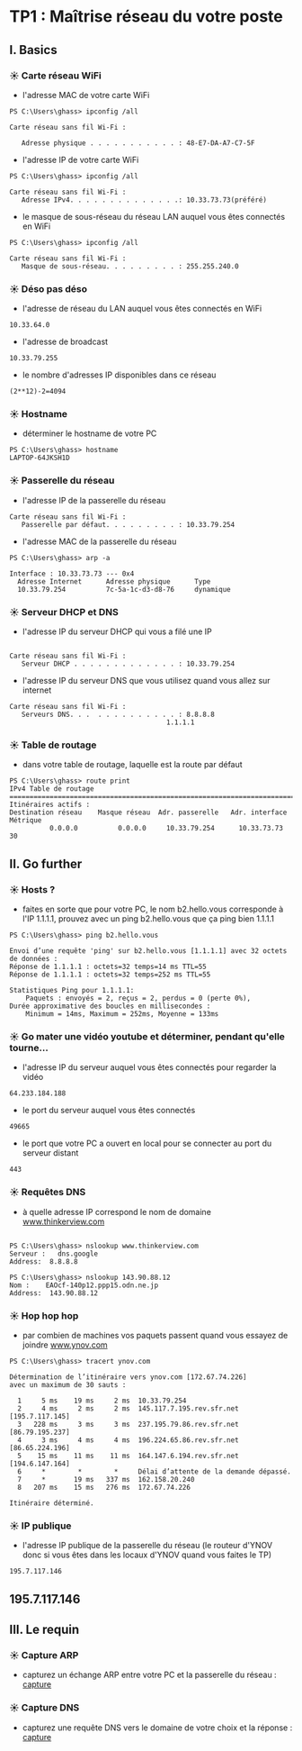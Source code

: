 # TP1 : Maîtrise réseau du votre poste

## I. Basics

### ☀️ Carte réseau WiFi
- l'adresse MAC de votre carte WiFi
```
PS C:\Users\ghass> ipconfig /all

Carte réseau sans fil Wi-Fi :

   Adresse physique . . . . . . . . . . . : 48-E7-DA-A7-C7-5F
```
- l'adresse IP de votre carte WiFi
```
PS C:\Users\ghass> ipconfig /all

Carte réseau sans fil Wi-Fi :
   Adresse IPv4. . . . . . . . . . . . . .: 10.33.73.73(préféré)
```
- le masque de sous-réseau du réseau LAN auquel vous êtes connectés en WiFi

```
PS C:\Users\ghass> ipconfig /all

Carte réseau sans fil Wi-Fi :
   Masque de sous-réseau. . . . . . . . . : 255.255.240.0
```
### ☀️ Déso pas déso

- l'adresse de réseau du LAN auquel vous êtes connectés en WiFi
```
10.33.64.0
```
-   l'adresse de broadcast
```
10.33.79.255
```

- le nombre d'adresses IP disponibles dans ce réseau
```
(2**12)-2=4094
```

### ☀️ Hostname

- déterminer le hostname de votre PC

```
PS C:\Users\ghass> hostname
LAPTOP-64JKSH1D
```

### ☀️ Passerelle du réseau
- l'adresse IP de la passerelle du réseau
```
Carte réseau sans fil Wi-Fi :
   Passerelle par défaut. . . . . . . . . : 10.33.79.254
```
- l'adresse MAC de la passerelle du réseau

```
PS C:\Users\ghass> arp -a

Interface : 10.33.73.73 --- 0x4
  Adresse Internet      Adresse physique      Type
  10.33.79.254          7c-5a-1c-d3-d8-76     dynamique
```
### ☀️ Serveur DHCP et DNS

- l'adresse IP du serveur DHCP qui vous a filé une IP
```

Carte réseau sans fil Wi-Fi :
   Serveur DHCP . . . . . . . . . . . . . : 10.33.79.254
```
- l'adresse IP du serveur DNS que vous utilisez quand vous allez sur internet
```
Carte réseau sans fil Wi-Fi :
   Serveurs DNS. . .  . . . . . . . . . . : 8.8.8.8
                                       1.1.1.1
```

### ☀️ Table de routage

- dans votre table de routage, laquelle est la route par défaut

```
PS C:\Users\ghass> route print
IPv4 Table de routage
===========================================================================
Itinéraires actifs :
Destination réseau    Masque réseau  Adr. passerelle   Adr. interface Métrique
          0.0.0.0          0.0.0.0     10.33.79.254      10.33.73.73     30
```
## II. Go further

### ☀️ Hosts ?
- faites en sorte que pour votre PC, le nom b2.hello.vous corresponde à l'IP 1.1.1.1,
prouvez avec un ping b2.hello.vous que ça ping bien 1.1.1.1

```
PS C:\Users\ghass> ping b2.hello.vous

Envoi d’une requête 'ping' sur b2.hello.vous [1.1.1.1] avec 32 octets de données :
Réponse de 1.1.1.1 : octets=32 temps=14 ms TTL=55
Réponse de 1.1.1.1 : octets=32 temps=252 ms TTL=55

Statistiques Ping pour 1.1.1.1:
    Paquets : envoyés = 2, reçus = 2, perdus = 0 (perte 0%),
Durée approximative des boucles en millisecondes :
    Minimum = 14ms, Maximum = 252ms, Moyenne = 133ms
```

### ☀️ Go mater une vidéo youtube et déterminer, pendant qu'elle tourne...

- l'adresse IP du serveur auquel vous êtes connectés pour regarder la vidéo

```
64.233.184.188
```
- le port du serveur auquel vous êtes connectés
```
49665
```
- le port que votre PC a ouvert en local pour se connecter au port du serveur distant
```
443
```
### ☀️ Requêtes DNS

- à quelle adresse IP correspond le nom de domaine www.thinkerview.com
```

PS C:\Users\ghass> nslookup www.thinkerview.com
Serveur :   dns.google
Address:  8.8.8.8
```

```
PS C:\Users\ghass> nslookup 143.90.88.12
Nom :    EAOcf-140p12.ppp15.odn.ne.jp
Address:  143.90.88.12
```

### ☀️ Hop hop hop

- par combien de machines vos paquets passent quand vous essayez de joindre www.ynov.com
```
PS C:\Users\ghass> tracert ynov.com

Détermination de l’itinéraire vers ynov.com [172.67.74.226]
avec un maximum de 30 sauts :

  1     5 ms    19 ms     2 ms  10.33.79.254
  2     4 ms     2 ms     2 ms  145.117.7.195.rev.sfr.net [195.7.117.145]
  3   228 ms     3 ms     3 ms  237.195.79.86.rev.sfr.net [86.79.195.237]
  4     3 ms     4 ms     4 ms  196.224.65.86.rev.sfr.net [86.65.224.196]
  5    15 ms    11 ms    11 ms  164.147.6.194.rev.sfr.net [194.6.147.164]
  6     *        *        *     Délai d’attente de la demande dépassé.
  7     *       19 ms   337 ms  162.158.20.240
  8   207 ms    15 ms   276 ms  172.67.74.226

Itinéraire déterminé.
```
### ☀️ IP publique

- l'adresse IP publique de la passerelle du réseau (le routeur d'YNOV donc si vous êtes dans les locaux d'YNOV quand vous faites le TP)

```
195.7.117.146
```
## 195.7.117.146
## III. Le requin
### ☀️ Capture ARP
- capturez un échange ARP entre votre PC et la passerelle du réseau :
[capture](./arp3.pcap)
### ☀️ Capture DNS
- capturez une requête DNS vers le domaine de votre choix et la réponse : [capture](./dns.pcap)

